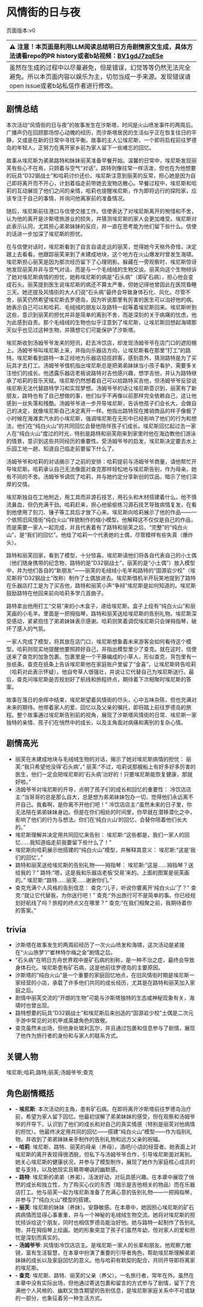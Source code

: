 # 风情街的日与夜
页面版本:v0
 

| :warning: 注意！本页面是利用LLM阅读总结明日方舟剧情原文生成，具体方法请看repo的PR history或者b站视频：[BV1gdJ7zqESe](https://www.bilibili.com/video/BV1gdJ7zqESe/)         |
|:----------------------------|
| 虽然在生成的过程中以尽量避免，但是错误，幻觉等等仍然无法完全避免。所以本页面内容以娱乐为主，切勿当成一手来源。发现错误请open issue或者b站私信作者进行修改。|



## 剧情总结
本次活动“风情街的日与夜”的故事发生在汐斯塔，时间是火山喷发事件的两周后。广播声仍在回顾那场惊心动魄的经历，而汐斯塔居民的生活似乎正在恢复往日的平静，又或是在新的日常中寻找平衡。故事的主人公埃尼斯，一个即将启程前往罗德岛的年轻人，正努力在离开家乡前为家人留下一些难忘的回忆。

故事从埃尼斯为弟弟路特和妹妹丽芙准备早餐开始。温馨的日常中，埃尼斯发现丽芙有些心不在焉，只顾着与空气“对话”。路特则像往常一样活泼，但也在为他想要的玩具“D32钢战士”和哈莉讨价还价。埃尼斯注意到丽芙的反常，担心她是因为自己即将离开而不开心，计划着临走前带她去宠物店散心。早餐过程中，埃尼斯和哈莉的互动展现了他们之间的亲情，哈莉也提醒埃尼斯，作为即将远行的探险家，应该专注于自己的事情，并询问他离家前的准备情况。

随后，埃尼斯前往港口与信使交接工作。信使表达了对埃尼斯离开的惋惜和不舍，认为他的离开是汐斯塔旅游业的损失，并猜测埃尼斯的家人会更加难受。埃尼斯对此表示认同，尤其担心弟弟妹妹的反应，并一直在思考能为他们留下些什么。信使的话进一步加深了埃尼斯的担忧。

在与信使对话时，埃尼斯看到了自言自语走远的丽芙，觉得她今天格外奇怪，决定跟上去看看。他跟踪丽芙来到了未建成地块，这个地方在火山爆发时曾发生海啸。埃尼斯担心丽芙是因为那次经历留下了心理阴影。躲藏在一旁观察时，埃尼斯惊讶地发现丽芙并非与空气对话，而是与一个毛绒绒的生物交谈。丽芙向这个生物倾诉了她对埃尼斯病情的担忧，她称埃尼斯的病是“石头病”（即矿石病），担心他会变成石头。丽芙提到医生说埃尼斯的病还不算太严重，但她记得他曾因此在医院昏睡三天。她还提及风情街的大人们说“石头病”最终会导致身体石化、风化。尽管不舍，丽芙仍然希望埃尼斯去罗德岛，因为听说那里有厉害的医生可以治好他的病。她表示自己可以和哈莉、毛绒绒的朋友以及路特一起等着埃尼斯回来。埃尼斯听到这些，意识到丽芙的担忧并非是简单的离别不舍，而是深刻的关于病痛的忧虑，他为此感到自责。那个毛绒绒的生物也似乎注意到了埃尼斯，让埃尼斯回想起海啸那天似乎也见过这种生物，并猜想它们可能保护了汐斯塔。

埃尼斯收到汤姆爷爷发来的短讯，赶去冷饮店，却发现汤姆爷爷在店门口的遮阳棚上。汤姆爷爷叫埃尼斯上来，并指向乐器店方向，让埃尼斯看在那里“打工”的路特。埃尼斯看到路特一本正经地为乐器店招揽顾客，感到意外，猜测路特是为了买玩具才去打工。汤姆爷爷借机指出埃尼斯总是把弟弟妹妹当小孩子看护，需要多关注他们的成长。他透露乐器店老板说路特对吉他感兴趣，想学吉他，并认为路特继承了哈莉的音乐天赋。埃尼斯仍然想着自己可以给路特买吉他，但汤姆爷爷反驳说埃尼斯无法代替路特学习和实现梦想。汤姆爷爷的话让埃尼斯意识到，丽芙有了新朋友，路特也有了自己想做的事，他们似乎不再像以前那样完全依赖自己，这让他感到一丝失落和残酷。汤姆爷爷进一步开导埃尼斯，告诉他孩子们会长大，会做自己的决定，就像埃尼斯自己决定离开一样。他指出路特现在推销商品的样子像极了小时候在海滩卖汽水的小埃尼斯，强调埃尼斯在无形中已经影响了他们的行为和想法，他们在“纯白火山”的共同回忆会替他陪伴孩子们成长。埃尼斯回忆起过去一家人在“纯白火山”度过的时光，特别是路特和丽芙刚来到家里时他在海边教他们游泳的情景，意识到这些共同经历的重要性。受汤姆爷爷的启发，埃尼斯决定要去水上乐园工地一趟，知道自己临走前要留下什么了。

汤姆爷爷和哈莉的对话揭示了之前的安排：哈莉提前与汤姆爷爷商量，请他帮忙开导埃尼斯。哈莉承认自己无法像面对查克那样轻松地与埃尼斯告别，作为母亲，她有不同的不舍。汤姆爷爷调侃了哈莉，并与她约定分享新创的饮品，暗示了他们深厚的交情。

埃尼斯独自在工地附近，用工具而非源石技艺，用石头和木材搭建着什么。他不慎流鼻血，但仍充满干劲。哈莉赶来，担心他偷偷练习源石技艺导致病情复发，在看到他使用了刻刀、锤子等工具后才放下心来。埃尼斯向哈莉展示了他的作品——一个依照旧风情街“纯白火山”样貌制作的缩小模型。他解释这不仅仅是自己的作品，而是需要一家人一起完成，并且代表着有了路特和丽芙之后，“完整”的“纯白火山”，是“我们的回忆”。他给了哈莉一个代表她的土偶，尽管模样有些失真（爆炸头）。

路特和丽芙回家，看到了模型，十分惊喜。埃尼斯请他们将各自代表自己的小土偶（他们随身携带的纪念物，路特的是“D32钢战士”，丽芙的是“小土偶”）放入模型中，并为他们各自的“新朋友”——丽芙的毛绒绒小毛羊和路特的“固源岩少校”（埃尼斯将“D32钢战士”改称）制作了土偶放进去。埃尼斯借机半开玩笑地提到了路特在乐器店打工是为了买吉他，路特和丽芙小声“争辩”埃尼斯是如何知道的。埃尼斯鼓励路特在他回来前向哈莉多学几首曲子。

路特拿出他用打工“交易”来的小木盒子，递给埃尼斯。盒子上绘有“纯白火山”和丽芙画的小毛羊。里面是一把拇指琴，路特和丽芙送给埃尼斯的告别礼物。埃尼斯深受感动，紧紧抱住了弟弟妹妹表示感谢。哈莉则笑着调侃埃尼斯只会弹拇指琴，破坏了感人的气氛。

一家人完成了模型，将其放在店门口，埃尼斯想象着未来游客会如何看待这个模型。哈莉则现实地提醒他要照顾好自己，并指出模型里少了查克。就在这时，信使送来了查克的加急包裹。包裹里是一个干藤编成的小草人，形似查克，背包里有一张纸条。查克在纸条上告诉埃尼斯他在家庭账户里留了“金喜”，让埃尼斯转告哈莉（哈莉对此表示怀疑）。他自夸草人很强壮，并说让它代替自己为埃尼斯送行。最后，查克问埃尼斯是否规划好了航线和旅程终点，期待着下次相聚时埃尼斯的答案。

故事在落日的余晖中结束，埃尼斯望着风情街的尽头，心中五味杂陈，但也充满对未来的期待。他带着家人的爱、回忆以及父亲的嘱托，即将踏上前往罗德岛的旅程。整个故事通过埃尼斯告别前的视角，展现了汐斯塔风情街的日常、埃尼斯一家独特的亲情、孩子们在悄然中的成长，以及主角面对病痛和离别的复杂心情。
## 剧情高光
- 丽芙在未建成地块与毛绒绒生物的对话，揭示了她对埃尼斯病情的担忧：
  丽芙:“我只希望他没得‘石头病’。”
  丽芙:“不过，哈莉说那艘船上有好多好多厉害的医生，他们一定会把埃尼斯的‘石头病’治好的！只要埃尼斯能恢复健康，那就好啦。”
- 汤姆爷爷对埃尼斯的开导，点明了孩子们的成长和回忆的重要性：
  冷饮店店主:“当哥哥的总是那么自大，总是想为弟弟妹妹包办一切，觉得他们永远离不开自己。我看啊，是你离不开他们吧！”
  冷饮店店主:“虽然未来的日子里，你无法陪在弟弟妹妹身边。但是在你们相处的时间里，你早就在潜移潜化之中，影响了他们的行为与想法。你们在‘纯白火山’的回忆，会替你陪着他们长大的。”
- 埃尼斯理解并决定用共同回忆来告别：
  埃尼斯:“这些都是，我们一家人的回忆......我知道临走前我要留下些什么了！”
- 埃尼斯向哈莉展示他搭建的“纯白火山”模型，并解释其意义：
  埃尼斯:“这是‘我们的回忆’。”
- 路特和丽芙送给埃尼斯的告别礼物——拇指琴：
  埃尼斯:“这是......拇指琴？送给我的？”
  路特:“嗯，这是我和乐器店老板‘交易’来的。上面的图案是丽芙画的。”
  埃尼斯:“路特......丽芙......谢谢你们。”
- 查克充满个人风格的告别信息：
  查克:“儿子，听说你要离开‘纯白火山’了？”
  查克:“就让它代替我，为你送行吧！”
  查克:“外出旅行可不是简单的事。你已经规划好航线了吗？旅程的终点又在哪里？”
  查克:“在我们相聚之前，我期待着你的答案。”
## trivia
- 汐斯塔在故事发生的两周前经历了一次火山喷发和海啸，这次活动是紧接在“火山旅梦”/“崔林特尔梅之金”剧情之后。
- “石头病”在明日方舟世界观中是矿石病的别称，是一种不治之症，最终会导致身体石化。埃尼斯患有矿石病，这是他前往罗德岛的主要原因。
- 汐斯塔的“纯白火山”是一个重要的家庭回忆地点，在旧风情街时期是埃尼斯一家经营的小店，承载了许多他们共同的成长经历，尤其是在路特和丽芙加入家庭之后。
- 剧情中丽芙交流的“开朗的生物”可能与汐斯塔独特的生态或神秘现象有关，海啸时也曾出现。
- 路特想要的玩具“D32钢战士”和埃尼斯后来创造的“固源岩少校”土偶是二次元手游中常见的对机甲或英雄角色的致敬。
- 查克虽然未出场，但他身处玻利瓦尔，并且通过包裹和信息参与了剧情，展现了他作为旅行者的身份和与家人的联系方式。
## 关键人物
埃尼斯;哈莉;路特;丽芙;汤姆爷爷;查克
## 角色剧情概括
-   **- 埃尼斯**: 本次活动的主角，患有矿石病。在即将离开汐斯塔前往罗德岛治疗前，希望为家人留下回忆。他最初误解了弟弟妹妹的感受，但在观察和汤姆爷爷的开导下，认识到了他们的成长和对自己的真实情感（特别是丽芙对他病情的担忧）。他最终决定用共同的回忆——搭建“纯白火山”模型——作为临别礼物，并收到了弟弟妹妹亲手制作的告别礼物和远方父亲的祝福。
-   **- 哈莉**: 埃尼斯、路特、丽芙的母亲（养母）。酒吧/小店的经营者。她表面上对埃尼斯的离开表现得很洒脱，但私下与汤姆爷爷合作，引导埃尼斯面对离别。她关心埃尼斯的健康状况，并参与了模型制作，展现了她作为家庭核心成员的爱与支持，以及她现实且略带嘲讽的幽默感。
-   **- 路特**: 埃尼斯的弟弟（养弟）。活泼好动，对玩具感兴趣。在本章中展现了悄然的成长和独立性，为了购买心仪的东西（暗示是吉他相关的物品）而在乐器店打工。他与丽芙一起为埃尼斯准备了充满心意的告别礼物——一把拇指琴，并参与了“纯白火山”模型的搭建。
-   **- 丽芙**: 埃尼斯的妹妹（养妹）。安静敏感。在本章中，她因担心埃尼斯的矿石病病情而显得心事重重，并与一个神秘的毛绒绒生物交流。她将对埃尼斯的担忧倾诉给这个朋友，同时也相信罗德岛能治好他。她与路特一起制作了告别礼物，并在拇指琴上绘画。她的形象突显了孩子们虽然年幼，但对家人的爱和担忧是深刻而真实的。
-   **- 汤姆爷爷**: 风情街冷饮店店主。是埃尼斯一家人的长辈和朋友。他观察力敏锐，富有生活智慧，在本章中扮演了重要的引导者角色，帮助埃尼斯理解弟弟妹妹的成长以及家庭回忆的意义。他与哈莉有默契的配合，共同开导即将离家的埃尼斯。
-   **- 查克**: 埃尼斯、路特、丽芙的父亲（养父）。一名旅行者，常年在外。虽然在本章中没有实际出场，但他通过寄送包裹和留言的方式参与了剧情，留下了充满他个人风格的、幽默又饱含期望的告别信息，是埃尼斯家庭关系中不可或缺的一部分，也象征着另一种生活方式。